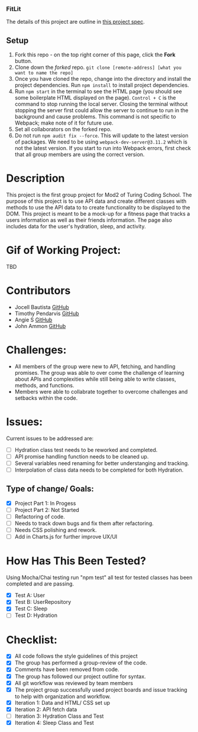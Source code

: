 ### FitLit

The details of this project are outline in [this project spec](http://frontend.turing.io/projects/fitlit.html).

## Setup
1. Fork this repo - on the top right corner of this page, click the **Fork** button.
1. Clone down the _forked_ repo. `git clone [remote-address] [what you want to name the repo]`
1. Once you have cloned the repo, change into the directory and install the project dependencies. Run `npm install` to install project dependencies.
1. Run `npm start` in the terminal to see the HTML page (you should see some boilerplate HTML displayed on the page).  `Control + C` is the command to stop running the local server.  Closing the terminal without stopping the server first could allow the server to continue to run in the background and cause problems. This command is not specific to Webpack; make note of it for future use.   
1. Set all collaborators on the forked repo.  
1. Do not run `npm audit fix --force`.  This will update to the latest version of packages.  We need to be using `webpack-dev-server@3.11.2` which is not the latest version.  If you start to run into Webpack errors, first check that all group members are using the correct version.  

# Description
This project is the first group project for Mod2 of Turing Coding School. The purpose of this project is to use API data and create different classes with methods to use the API data to to create functionality to be displayed to the DOM. This project is meant to be a mock-up for a fitness page that tracks a users information as well as their friends information. The page also includes data for the user's hydration, sleep, and activity.

# Gif of Working Project:

TBD

# Contributors
- Jocell Bautista [GitHub](https://github.com/baut-jc)
- Timothy Pendarvis [GitHub](https://github.com/Trpendarvis)
- Angie S [GitHub](https://github.com/arstaffieri)
- John Ammon [GitHub](https://github.com/Mortis78)

# Challenges:
- All members of the group were new to API, fetching, and handling promises. The group was able to over come the challenge of learning about APIs and complexities while still being able to write classes, methods, and functions.
- Members were able to collabrate together to overcome challenges and setbacks within the code.  

# Issues: 
Current issues to be addressed are:
- [ ] Hydration class test needs to be reworked and completed.
- [ ] API promise handling function needs to be cleaned up.
- [ ] Several variables need renaming for better understanging and tracking.
- [ ] Interpolation of class data needs to be completed for both Hydration.

## Type of change/ Goals:
- [X] Project Part 1: In Progess
- [ ] Project Part 2: Not Started
- [ ] Refactoring of code. 
- [ ] Needs to track down bugs and fix them after refactoring.
- [ ] Needs CSS polishing and rework.
- [ ] Add in Charts.js for further improve UX/UI

# How Has This Been Tested?
Using Mocha/Chai testing run "npm test" all test for tested classes has been completed and are passing.

- [X] Test A: User
- [X] Test B: UserRepository
- [X] Test C: Sleep
- [ ] Test D: Hydration

# Checklist:
- [X] All code follows the style guidelines of this project
- [X] The group has performed a group-review of the code.
- [X] Comments have been removed from code.
- [X] The group has followed our project outline for syntax.
- [X] All git workflow was reviewed by team members
- [X] The project group successfully used project boards and issue tracking to 
      help with organization and workflow.
- [X] Iteration 1: Data and HTML/ CSS set up
- [X] Iteration 2: API fetch data
- [ ] Iteration 3: Hydration Class and Test
- [X] Iteration 4: Sleep Class and Test

